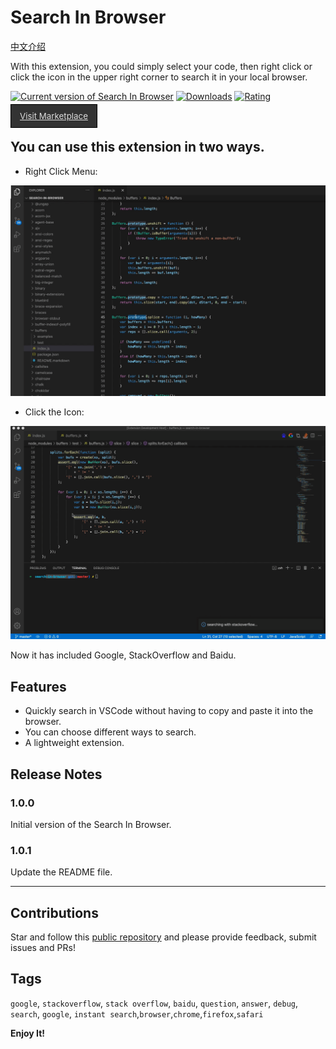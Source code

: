 # Search In Browser

[中文介绍](README_chinese.md)

With this extension, you could simply select your code, then right click or click the icon in the upper right corner to search it in your local browser.

[![Current version of Search In Browser](https://vsmarketplacebadge.apphb.com/version-short/ZengLi.search-in-browser.svg)](https://marketplace.visualstudio.com/items?itemName=ZengLi.search-in-browser) [![Downloads](https://vsmarketplacebadge.apphb.com/downloads/ZengLi.search-in-browser.svg)](https://marketplace.visualstudio.com/items?itemName=ZengLi.search-in-browser) [![Rating](https://vsmarketplacebadge.apphb.com/rating-short/ZengLi.search-in-browser.svg)](https://marketplace.visualstudio.com/items?itemName=ZengLi.search-in-browser)

<a href="https://marketplace.visualstudio.com/items?itemName=ZengLi.search-in-browser" style="color:#ddd;font-size:10pt;background:#333;padding:10px 14px;border:1px solid #000;">Visit Marketplace</a>

## You can use this extension in two ways.

- Right Click Menu:

![](media/context.gif)

- Click the Icon:

![](media/title.gif)

Now it has included Google, StackOverflow and Baidu.

## Features

- Quickly search in VSCode without having to copy and paste it into the browser.
- You can choose different ways to search.
- A lightweight extension.

## Release Notes

### 1.0.0

Initial version of the Search In Browser.

### 1.0.1
Update the README file.

-----------------------------------------------------------------------------------------------------------
## Contributions

Star and follow this [public repository](https://github.com/Alex-Sol/search-in-browser) and please provide feedback, submit issues and PRs!

## Tags

`google`, `stackoverflow`, `stack overflow`, `baidu`,   `question`, `answer`, `debug`, `search`, `google`, `instant search`,`browser`,`chrome`,`firefox`,`safari`

**Enjoy It!**

